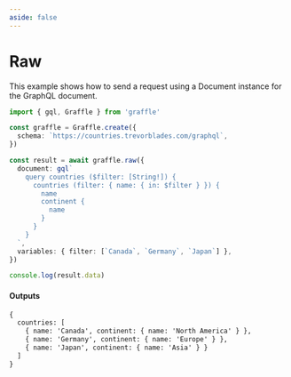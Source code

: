 ```yaml
---
aside: false
---
```


# Raw

This example shows how to send a request using a Document instance for the GraphQL document.

<!-- dprint-ignore-start -->
```ts twoslash
import { gql, Graffle } from 'graffle'

const graffle = Graffle.create({
  schema: `https://countries.trevorblades.com/graphql`,
})

const result = await graffle.raw({
  document: gql`
    query countries ($filter: [String!]) {
      countries (filter: { name: { in: $filter } }) {
        name
        continent {
          name
        }
      }
    }
  `,
  variables: { filter: [`Canada`, `Germany`, `Japan`] },
})

console.log(result.data)
```
<!-- dprint-ignore-end -->

#### Outputs

<!-- dprint-ignore-start -->
```txt
{
  countries: [
    { name: 'Canada', continent: { name: 'North America' } },
    { name: 'Germany', continent: { name: 'Europe' } },
    { name: 'Japan', continent: { name: 'Asia' } }
  ]
}
```
<!-- dprint-ignore-end -->
